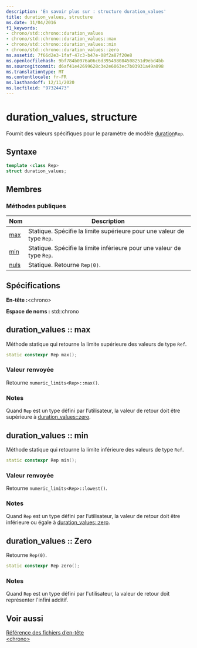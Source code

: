 ```yaml
---
description: 'En savoir plus sur : structure duration_values'
title: duration_values, structure
ms.date: 11/04/2016
f1_keywords:
- chrono/std::chrono::duration_values
- chrono/std::chrono::duration_values::max
- chrono/std::chrono::duration_values::min
- chrono/std::chrono::duration_values::zero
ms.assetid: 7f66d2e3-1faf-47c3-b47e-08f2a87f20e8
ms.openlocfilehash: 9bf784b0976a06c6d395498084508251d9ebd4bb
ms.sourcegitcommit: d6af41e42699628c3e2e6063ec7b03931a49a098
ms.translationtype: MT
ms.contentlocale: fr-FR
ms.lasthandoff: 12/11/2020
ms.locfileid: "97324473"
---
```

# <a name="duration_values-structure"></a>duration_values, structure

Fournit des valeurs spécifiques pour le paramètre de modèle [duration](../standard-library/duration-class.md)`Rep`.

## <a name="syntax"></a>Syntaxe

```cpp
template <class Rep>
struct duration_values;
```

## <a name="members"></a>Membres

### <a name="public-methods"></a>M&#233;thodes publiques

|Nom|Description|
|----------|-----------------|
|[max](#max)|Statique. Spécifie la limite supérieure pour une valeur de type `Rep`.|
|[min](#min)|Statique. Spécifie la limite inférieure pour une valeur de type `Rep`.|
|[nuls](#zero)|Statique. Retourne `Rep(0)`.|

## <a name="requirements"></a>Spécifications

**En-tête :**\<chrono>

**Espace de noms :** std::chrono

## <a name="duration_valuesmax"></a><a name="max"></a> duration_values :: max

Méthode statique qui retourne la limite supérieure des valeurs de type `Ref`.

```cpp
static constexpr Rep max();
```

### <a name="return-value"></a>Valeur renvoyée

Retourne `numeric_limits<Rep>::max()`.

### <a name="remarks"></a>Notes

Quand `Rep` est un type défini par l’utilisateur, la valeur de retour doit être supérieure à [duration_values::zero](#zero).

## <a name="duration_valuesmin"></a><a name="min"></a> duration_values :: min

Méthode statique qui retourne la limite inférieure des valeurs de type `Ref`.

```cpp
static constexpr Rep min();
```

### <a name="return-value"></a>Valeur renvoyée

Retourne `numeric_limits<Rep>::lowest()`.

### <a name="remarks"></a>Notes

Quand `Rep` est un type défini par l’utilisateur, la valeur de retour doit être inférieure ou égale à [duration_values::zero](#zero).

## <a name="duration_valueszero"></a><a name="zero"></a> duration_values :: Zero

Retourne `Rep(0)`.

```cpp
static constexpr Rep zero();
```

### <a name="remarks"></a>Notes

Quand `Rep` est un type défini par l'utilisateur, la valeur de retour doit représenter l'infini additif.

## <a name="see-also"></a>Voir aussi

[Référence des fichiers d’en-tête](../standard-library/cpp-standard-library-header-files.md)\
[\<chrono>](../standard-library/chrono.md)
